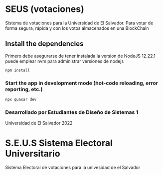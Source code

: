 
# SEUS (votaciones)

Sistema de votaciones para la Universidad de El Salvador. 
Para votar de forma segura, rápida y con los votos almacenados en una BlockChain

## Install the dependencies
Primero debe asegurarse de tener instalada la version de NodeJS 12.22.1 puede emplear nvm para administrar versiones de nodejs
```bash
npm install
```

### Start the app in development mode (hot-code reloading, error reporting, etc.)

```bash
npx quasar dev
```

### Desarrollado por Estudiantes de Diseño de Sistemas 1

Universidad de El Salvador 2022



# S.E.U.S Sistema Electoral Universitario
Sistema Electoral de votaciones para la univesidad de el Salvador

